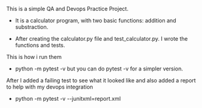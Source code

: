 This is a simple QA and Devops Practice Project.

- It is a calculator program, with two basic functions: addition and substraction.

- After creating the calculator.py file and test_calculator.py. I wrote the functions and tests.

This is how i run them
- python -m pytest -v but you can do pytest -v for a simpler version.


After I added a failing test to see what it looked like and also added a report to help with my devops integration
- python -m pytest -v --junitxml=report.xml